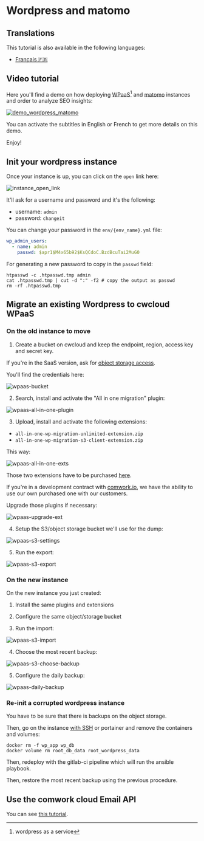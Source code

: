 # Wordpress and matomo

## Translations

This tutorial is also available in the following languages:
* [Français 🇫🇷](./translations/fr/wpaas_matomo.md)

## Video tutorial

Here you'll find a demo on how deploying [WPaaS](../wpaas.md)[^1] and [matomo](../matomo.md) instances and order to analyze SEO insights:

[![demo_wordpress_matomo](../img/demo_wordpress_matomo.png)](https://youtu.be/klVgXyELu10)

You can activate the subtitles in English or French to get more details on this demo. 

Enjoy!

[^1]: wordpress as a service

## Init your wordpress instance

Once your instance is up, you can click on the `open` link here:

![instance_open_link](../img/instance_open_link.png)

It'll ask for a username and password and it's the following:

* username: `admin`
* password: `changeit`

You can change your password in the `env/{env_name}.yml` file:

```yaml
wp_admin_users:
  - name: admin
    passwd: $apr1$M4x65b92$KsQCdoC.BzdBcuTai2MuG0
```

For generating a new password to copy in the `passwd` field:

```shell
htpasswd -c .htpasswd.tmp admin
cat .htpasswd.tmp | cut -d ":" -f2 # copy the output as passwd
rm -rf .htpasswd.tmp
```

## Migrate an existing Wordpress to cwcloud WPaaS

### On the old instance to move

1. Create a bucket on cwcloud and keep the endpoint, region, access key and secret key.

If you're in the SaaS version, ask for [object storage access](../storage.md).

You'll find the credentials here:

![wpaas-bucket](../img/wpaas-bucket.png)

2. Search, install and activate the "All in one migration" plugin:

![wpaas-all-in-one-plugin](../img/wpaas-all-in-one-plugin.png)

3. Upload, install and activate the following extensions:

* `all-in-one-wp-migration-unlimited-extension.zip`
* `all-in-one-wp-migration-s3-client-extension.zip`

This way:

![wpaas-all-in-one-exts](../img/wpaas-all-in-one-exts.png)

Those two extensions have to be purchased [here](https://servmask.com/).

If you're in a development contract with [comwork.io](https://www.comwork.io), we have the ability to use our own purchased one with our customers.

Upgrade those plugins if necessary:

![wpaas-upgrade-ext](../img/wpaas-upgrade-ext.png)

4. Setup the S3/object storage bucket we'll use for the dump:

![wpaas-s3-settings](../img/wpaas-s3-settings.png)

5. Run the export:

![wpaas-s3-export](../img/wpaas-s3-export.png)

### On the new instance

On the new instance you just created: 

1. Install the same plugins and extensions

2. Configure the same object/storage bucket

3. Run the import:

![wpaas-s3-import](../img/wpaas-s3-import.png)

4. Choose the most recent backup:

![wpaas-s3-choose-backup](../img/wpaas-s3-choose-backup.png)

5. Configure the daily backup:

![wpaas-daily-backup](../img/wpaas-daily-backup.png)

### Re-init a corrupted wordpress instance

You have to be sure that there is backups on the object storage.

Then, go on the instance [with SSH](./ssh.md) or portainer and remove the containers and volumes:

```shell
docker rm -f wp_app wp_db
docker volume rm root_db_data root_wordpress_data
```

Then, redeploy with the gitlab-ci pipeline which will run the ansible playbook.

Then, restore the most recent backup using the previous procedure.

## Use the comwork cloud Email API

You can see [this tutorial](./emailapi.md).
